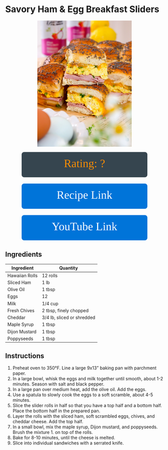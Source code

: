 # Savory Ham & Egg Breakfast Sliders
<p align="center">
  <img src="images/savory-ham-egg-breakfast-sliders.jpg" width="300" height="400">
</p>

<div align="center">
  <img src="../graphics/svg/stars-unknown.svg" alt="Unknown Rating">
</div>

<br>

<div align="center">
  <a href="https://www.abrightmoment.com/recipes/savory-ham-egg-breakfast-sliders">
    <img src="../graphics/svg/recipe-button.svg" alt="Recipe Link">
  </a>
</div>

<br>

<div align="center">
  <a href="https://youtu.be/-8hLKZqaynY">
    <img src="../graphics/svg/youtube-button.svg" alt="YouTube Link">
  </a>
</div>

## Ingredients
| Ingredient | Quantity |
| --- | --- |
| Hawaiian Rolls | 12 rolls |
| Sliced Ham | 1 lb |
| Olive Oil | 1 tbsp |
| Eggs | 12 |
| Milk | 1/4 cup |
| Fresh Chives | 2 tbsp, finely chopped |
| Cheddar | 3/4 lb, sliced or shredded |
| Maple Syrup | 1 tbsp |
| Dijon Mustard | 1 tbsp |
| Poppyseeds | 1 tbsp |


## Instructions
1. Preheat oven to 350°F. Line a large 9x13” baking pan with parchment paper.
1. In a large bowl, whisk the eggs and milk together until smooth, about 1-2 minutes. Season with salt and black pepper.
1. In a large pan over medium heat, add the olive oil. Add the eggs.
1. Use a spatula to slowly cook the eggs to a soft scramble, about 4-5 minutes.
1. Slice the slider rolls in half so that you have a top half and a bottom half. Place the bottom half in the prepared pan.
1. Layer the rolls with the sliced ham, soft scrambled eggs, chives, and cheddar cheese. Add the top half.
1. In a small bowl, mix the maple syrup, Dijon mustard, and poppyseeds. Brush the mixture 1. on top of the rolls.
1. Bake for 8-10 minutes, until the cheese is melted.
1. Slice into individual sandwiches with a serrated knife.
